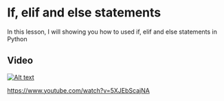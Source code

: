# If, elif and else statements

In this lesson, I will showing you how to used if, elif and else statements in Python

## Video
[![Alt text](https://img.youtube.com/vi/5XJEbScajNA/hqdefault.jpg)](https://www.youtube.com/watch?v=5XJEbScajNA)

https://www.youtube.com/watch?v=5XJEbScajNA